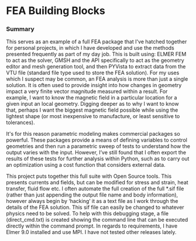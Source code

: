 # FEA Building Blocks
 
### Summary
This serves as an example of a full FEA package that I've hatched together for personal projects, in which I have developed and use the methods presented frequently as part of my day job. This is built using: ELMER FEM to act as the solver, GMSH and the API specifically to act as the geometry editor and mesh generation tool, and then PYVista to extract data from the VTU file (standard file type used to store the FEA solution). For my uses which I suspect may be common, an FEA analysis is more than just a single solution. It is often used to provide insight into how changes in geometry impact a very finite vector magnitude measured within a result. For example, I want to know the magnetic field in a particular location for a given input an local geometry. Digging deeper as to why I want to know that, perhaps I want the biggest magnetic field possible while using the lightest shape (or most inexpensive to manufacture, or least sensitive to tolerances). 

It's for this reason parametric modeling makes commercial packages so powerful. These packages provide a means of defining variables to control geometries and then run a parametric sweep of tests to understand how the output varies with the input. However, I’ve still found that I often export the results of these tests for further analysis within Python, such as to carry out an optimization using a cost function that considers external data. 

This project puts together this full suite with Open Source tools. This presents currents and fields, but can be modified for stress and strain, heat transfer, fluid flow etc. I often automate the full creation of the full *.sif file (rather than just appending the output file name and body information), however always begin by ‘hacking’ it as a text file as I work through the details of the FEA solution. This sif file can easily be changed to whatever physics need to be solved. To help with this debugging stage, a file (direct_cmd.txt) is created showing the command line that can be executed directly within the command prompt. 
In regards to requirements, I have Elmer 9.0 installed and use MPI. I have not tested other releases lately. 

